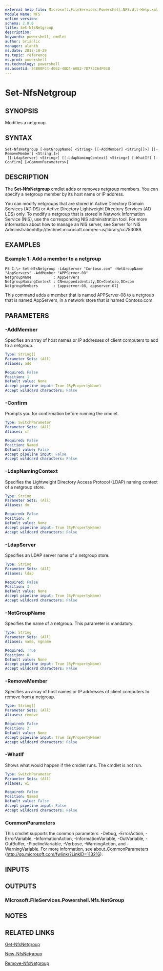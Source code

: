 ```yaml
---
external help file: Microsoft.FileServices.Powershell.NFS.dll-Help.xml
Module Name: NFS
online version: 
schema: 2.0.0
title: Set-NfsNetgroup
description: 
keywords: powershell, cmdlet
author: brianlic
manager: alanth
ms.date: 2017-10-29
ms.topic: reference
ms.prod: powershell
ms.technology: powershell
ms.assetid: 34880FC4-4062-40D4-A0B2-7D775C64F03B
---
```


# Set-NfsNetgroup

## SYNOPSIS
Modifies a netgroup.

## SYNTAX

```
Set-NfsNetgroup [-NetGroupName] <String> [[-AddMember] <String[]>] [[-RemoveMember] <String[]>]
 [[-LdapServer] <String>] [[-LdapNamingContext] <String>] [-WhatIf] [-Confirm] [<CommonParameters>]
```

## DESCRIPTION
The **Set-NfsNetgroup** cmdlet adds or removes netgroup members.
You can specify a netgroup member by its host name or IP address.

You can modify netgroups that are stored in Active Directory Domain Services (AD DS) or Active Directory Lightweight Directory Services (AD LDS) only.
To modify a netgroup that is stored in Network Information Service (NIS), use the corresponding NIS administration tool.
For more information about how to manage an NIS server, see Server for NIS Administrationhttp://technet.microsoft.com/en-us/library/cc753089.

## EXAMPLES

### Example 1: Add a member to a netgroup
```
PS C:\> Set-NfsNetgroup -LdapServer "Contoso.com" -NetGroupName "AppServers" -AddMember "APPServer-08"
NetgroupName          : AppServers
NetgroupNamingContext : CN=mappedidentity,DC=Contoso,DC=com
NetgroupMembers       : {appserver-08, appserver-07}
```

This command adds a member that is named APPServer-08 to a netgroup that is named AppServers, in a network store that is named Contoso.com.

## PARAMETERS

### -AddMember
Specifies an array of host names or IP addresses of client computers to add to a netgroup.

```yaml
Type: String[]
Parameter Sets: (All)
Aliases: add

Required: False
Position: 1
Default value: None
Accept pipeline input: True (ByPropertyName)
Accept wildcard characters: False
```

### -Confirm
Prompts you for confirmation before running the cmdlet.

```yaml
Type: SwitchParameter
Parameter Sets: (All)
Aliases: cf

Required: False
Position: Named
Default value: False
Accept pipeline input: False
Accept wildcard characters: False
```

### -LdapNamingContext
Specifies the Lightweight Directory Access Protocol (LDAP) naming context of a netgroup store.

```yaml
Type: String
Parameter Sets: (All)
Aliases: dn

Required: False
Position: 4
Default value: None
Accept pipeline input: True (ByPropertyName)
Accept wildcard characters: False
```

### -LdapServer
Specifies an LDAP server name of a netgroup store.

```yaml
Type: String
Parameter Sets: (All)
Aliases: ldap

Required: False
Position: 3
Default value: None
Accept pipeline input: True (ByPropertyName)
Accept wildcard characters: False
```

### -NetGroupName
Specifies the name of a netgroup.
This parameter is mandatory.

```yaml
Type: String
Parameter Sets: (All)
Aliases: name, ngname

Required: True
Position: 0
Default value: None
Accept pipeline input: True (ByPropertyName)
Accept wildcard characters: False
```

### -RemoveMember
Specifies an array of host names or IP addresses of client computers to remove from a netgroup.

```yaml
Type: String[]
Parameter Sets: (All)
Aliases: remove

Required: False
Position: 2
Default value: None
Accept pipeline input: True (ByPropertyName)
Accept wildcard characters: False
```

### -WhatIf
Shows what would happen if the cmdlet runs.
The cmdlet is not run.

```yaml
Type: SwitchParameter
Parameter Sets: (All)
Aliases: wi

Required: False
Position: Named
Default value: False
Accept pipeline input: False
Accept wildcard characters: False
```

### CommonParameters
This cmdlet supports the common parameters: -Debug, -ErrorAction, -ErrorVariable, -InformationAction, -InformationVariable, -OutVariable, -OutBuffer, -PipelineVariable, -Verbose, -WarningAction, and -WarningVariable. For more information, see about_CommonParameters (http://go.microsoft.com/fwlink/?LinkID=113216).

## INPUTS

## OUTPUTS

### Microsoft.FileServices.Powershell.Nfs.NetGroup

## NOTES

## RELATED LINKS

[Get-NfsNetgroup](./Get-NfsNetgroup.md)

[New-NfsNetgroup](./New-NfsNetgroup.md)

[Remove-NfsNetgroup](./Remove-NfsNetgroup.md)


